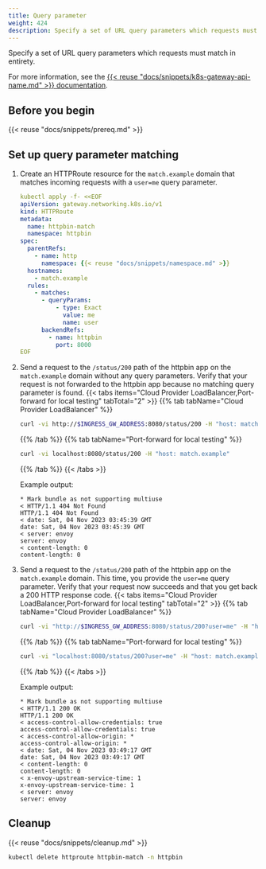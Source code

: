 ```yaml
---
title: Query parameter
weight: 424
description: Specify a set of URL query parameters which requests must match in entirety.
---
```


Specify a set of URL query parameters which requests must match in entirety.

For more information, see the [{{< reuse "docs/snippets/k8s-gateway-api-name.md" >}} documentation](https://gateway-api.sigs.k8s.io/api-types/httproute/#matches).

## Before you begin

{{< reuse "docs/snippets/prereq.md" >}}

## Set up query parameter matching

1. Create an HTTPRoute resource for the `match.example` domain that matches incoming requests with a `user=me` query parameter. 
   ```yaml
   kubectl apply -f- <<EOF
   apiVersion: gateway.networking.k8s.io/v1
   kind: HTTPRoute
   metadata:
     name: httpbin-match
     namespace: httpbin
   spec:
     parentRefs:
       - name: http
         namespace: {{< reuse "docs/snippets/namespace.md" >}}
     hostnames:
       - match.example
     rules:
       - matches:
         - queryParams: 
             - type: Exact
               value: me
               name: user
         backendRefs:
           - name: httpbin
             port: 8000
   EOF
   ```

2. Send a request to the `/status/200` path of the httpbin app on the `match.example` domain without any query parameters. Verify that your request is not forwarded to the httpbin app because no matching query parameter is found. 
   {{< tabs items="Cloud Provider LoadBalancer,Port-forward for local testing" tabTotal="2" >}}
   {{% tab tabName="Cloud Provider LoadBalancer" %}}
   ```sh
   curl -vi http://$INGRESS_GW_ADDRESS:8080/status/200 -H "host: match.example:8080"
   ```
   {{% /tab %}}
   {{% tab tabName="Port-forward for local testing" %}}
   ```sh
   curl -vi localhost:8080/status/200 -H "host: match.example"
   ```
   {{% /tab %}}
   {{< /tabs >}}

   Example output: 
   ```
   * Mark bundle as not supporting multiuse
   < HTTP/1.1 404 Not Found
   HTTP/1.1 404 Not Found
   < date: Sat, 04 Nov 2023 03:45:39 GMT
   date: Sat, 04 Nov 2023 03:45:39 GMT
   < server: envoy
   server: envoy
   < content-length: 0
   content-length: 0
   ```

3. Send a request to the `/status/200` path of the httpbin app on the `match.example` domain. This time, you provide the `user=me` query parameter. Verify that your request now succeeds and that you get back a 200 HTTP response code. 
   {{< tabs items="Cloud Provider LoadBalancer,Port-forward for local testing" tabTotal="2" >}}
   {{% tab tabName="Cloud Provider LoadBalancer" %}}
   ```sh
   curl -vi "http://$INGRESS_GW_ADDRESS:8080/status/200?user=me" -H "host: match.example:8080"
   ```
   {{% /tab %}}
   {{% tab tabName="Port-forward for local testing" %}}
   ```sh
   curl -vi "localhost:8080/status/200?user=me" -H "host: match.example"
   ```
   {{% /tab %}}
   {{< /tabs >}}

   Example output: 
   ```
   * Mark bundle as not supporting multiuse
   < HTTP/1.1 200 OK
   HTTP/1.1 200 OK
   < access-control-allow-credentials: true
   access-control-allow-credentials: true
   < access-control-allow-origin: *
   access-control-allow-origin: *
   < date: Sat, 04 Nov 2023 03:49:17 GMT
   date: Sat, 04 Nov 2023 03:49:17 GMT
   < content-length: 0
   content-length: 0
   < x-envoy-upstream-service-time: 1
   x-envoy-upstream-service-time: 1
   < server: envoy
   server: envoy
   ```

## Cleanup

{{< reuse "docs/snippets/cleanup.md" >}}

```sh
kubectl delete httproute httpbin-match -n httpbin
```

